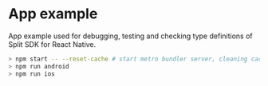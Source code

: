 # App example

App example used for debugging, testing and checking type definitions of Split SDK for React Native.

```bash
> npm start -- --reset-cache # start metro bundler server, cleaning cache in case `react-native-client` has been rebuilt or dependencies updated
> npm run android
> npm run ios
```
